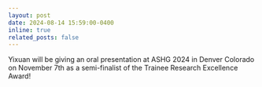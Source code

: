 ```yaml
---
layout: post
date: 2024-08-14 15:59:00-0400
inline: true
related_posts: false
---
```


Yixuan will be giving an oral presentation at ASHG 2024 in Denver Colorado on November 7th as a semi-finalist of the Trainee Research Excellence Award!

